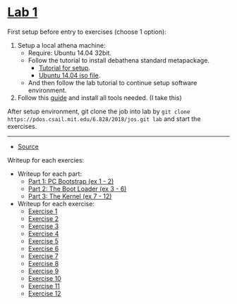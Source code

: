 # [Lab 1](https://pdos.csail.mit.edu/6.828/2018/labs/lab1/)

First setup before entry to exercises (choose 1 option):
1. Setup a local athena machine:
    + Require: Ubuntu 14.04 32bit.
    + Follow the tutorial to install debathena standard metapackage.
        + [Tutorial for setup](https://kb.mit.edu/confluence/pages/viewpage.action;jsessionid=C41777EAE7A587A2A0C394246BAF6454?pageId=152594763).
        + [Ubuntu 14.04 iso file](https://releases.ubuntu.com/14.04/ubuntu-14.04.6-desktop-i386.iso).
    + And then follow the lab tutorial to continue setup software environment.
2. Follow this [guide](https://pdos.csail.mit.edu/6.828/2018/tools.html) and install all tools needed. (I take this)

After setup environment, git clone the job into lab by `git clone https://pdos.csail.mit.edu/6.828/2018/jos.git lab` and start the exercises.

---
+ [Source](https://pdos.csail.mit.edu/6.828/2018/labs/lab1/)

Writeup for each exercies:
- Writeup for each part:
    + [Part 1: PC Bootstrap (ex 1 - 2)](https://github.com/vilesport/General-Xv6/blob/main/Lab%201/1%3A%20PC%20Bootstrap.md)
    + [Part 2: The Boot Loader (ex 3 - 6)](https://github.com/vilesport/General-Xv6/blob/main/Lab%201/2%3A%20The%20Boot%20Loader.md)
    + [Part 3: The Kernel (ex 7 - 12)](https://github.com/vilesport/General-Xv6/blob/main/Lab%201/3%3A%20The%20Kernel.md)
- Writeup for each exercise:
    + [Exercise 1](https://github.com/vilesport/General-Xv6/blob/main/Lab%201/Exercise%2001.md)
    + [Exercise 2](https://github.com/vilesport/General-Xv6/blob/main/Lab%201/Exercise%2002.md)
    + [Exercise 3](https://github.com/vilesport/General-Xv6/blob/main/Lab%201/Exercise%2003.md)
    + [Exercise 4](https://github.com/vilesport/General-Xv6/blob/main/Lab%201/Exercise%2004.md)
    + [Exercise 5](https://github.com/vilesport/General-Xv6/blob/main/Lab%201/Exercise%2005.md)
    + [Exercise 6](https://github.com/vilesport/General-Xv6/blob/main/Lab%201/Exercise%2006.md)
    + [Exercise 7](https://github.com/vilesport/General-Xv6/blob/main/Lab%201/Exercise%2007.md)
    + [Exercise 8](https://github.com/vilesport/General-Xv6/blob/main/Lab%201/Exercise%2008.md)
    + [Exercise 9](https://github.com/vilesport/General-Xv6/blob/main/Lab%201/Exercise%2009.md)
    + [Exercise 10](https://github.com/vilesport/General-Xv6/blob/main/Lab%201/Exercise%2010.md)
    + [Exercise 11](https://github.com/vilesport/General-Xv6/blob/main/Lab%201/Exercise%2011.md)
    + [Exercise 12](https://github.com/vilesport/General-Xv6/blob/main/Lab%201/Exercise%2011.md)
      

